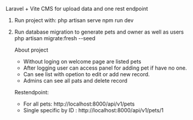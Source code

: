 Laravel + Vite CMS for upload data and one rest endpoint

1. Run project with:
    php artisan serve 
    npm run dev
2. Run database migration to generate pets and owner as well as users
    php artisan migrate:fresh --seed

   About project
   - Without loging on welcome page are listed pets 
   - After logging user can access panel for adding pet if have no one.
   - Can see list with opetion to edit or add new record.
   - Admins can see all pats and delete record

    Restendpoint:
    - For all pets: http://localhost:8000/api/v1/pets
    - Single specific by ID : http://localhost:8000/api/v1/pets/1

